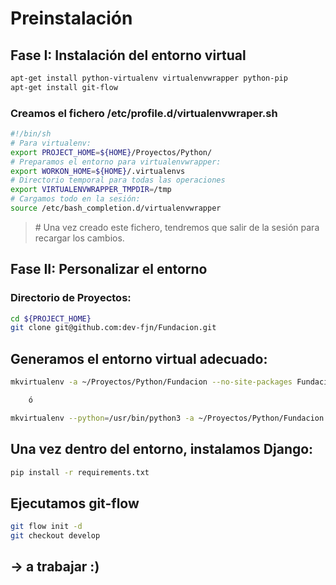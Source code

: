 # Preinstalación 

## Fase I: Instalación del entorno virtual
```sh
apt-get install python-virtualenv virtualenvwrapper python-pip
apt-get install git-flow
```

### Creamos el fichero /etc/profile.d/virtualenvwraper.sh
```bash
#!/bin/sh
# Para virtualenv:
export PROJECT_HOME=${HOME}/Proyectos/Python/
# Preparamos el entorno para virtualenvwrapper:
export WORKON_HOME=${HOME}/.virtualenvs
# Directorio temporal para todas las operaciones
export VIRTUALENVWRAPPER_TMPDIR=/tmp
# Cargamos todo en la sesión:
source /etc/bash_completion.d/virtualenvwrapper
```

> \# Una vez creado este fichero, tendremos que salir de la sesión para recargar los cambios.

## Fase II: Personalizar el entorno

### Directorio de Proyectos:
```sh
cd ${PROJECT_HOME}
git clone git@github.com:dev-fjn/Fundacion.git
```

## Generamos el entorno virtual adecuado:
```sh
mkvirtualenv -a ~/Proyectos/Python/Fundacion --no-site-packages Fundacion

    ó

mkvirtualenv --python=/usr/bin/python3 -a ~/Proyectos/Python/Fundacion --no-site-packages Fundacion
```

## Una vez dentro del  entorno, instalamos Django:
```sh
pip install -r requirements.txt
```

## Ejecutamos git-flow
```sh
git flow init -d
git checkout develop
```

## → a trabajar :)

